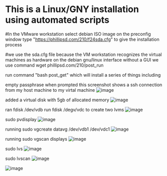 # This is a Linux/GNY installation using automated scripts

#In the VMware workstation select debian ISO image
on the preconfig window type "https://phillipsd.com/210/f24sda.cfg" to give the installation process

#we use the sda.cfg file because the VM workstation recognizes the virtual machines as hardware
on the debian gnu/linux interface without a GUI we use command 
wget phillipsd.com/210/post_run

run command "bash post_get" which will install a series of things including 

empty passphrase when prompted
this screenshot shows a ssh connection from my host machine to my virtal machine
![image](https://github.com/user-attachments/assets/337cfc8e-17d9-4f4f-96b3-bddc45880761)

added a virtual disk with 5gb of allocated memory
![image](https://github.com/user-attachments/assets/deb2a7e8-daee-4311-9a08-721968f850a0)

ran fdisk /dev/vdb
run fdisk /degv/vdc
to create two lvms
![image](https://github.com/user-attachments/assets/0bbed123-50db-4cd6-8c06-68d552667286)

sudo pvdisplay
![image](https://github.com/user-attachments/assets/772f3b0e-c396-4edf-9d09-e42fdfb6d890)

running sudo vgcreate datavg /dev/vdb1 /dev/vdc1
![image](https://github.com/user-attachments/assets/9b4b3c4d-663f-4d63-b103-c85ff541fba3)

running sudo vgscan displays
![image](https://github.com/user-attachments/assets/7dcc318d-51a5-4a2d-844b-45c8e2d1454b)

sudo lvs
![image](https://github.com/user-attachments/assets/8c85c4ee-c24f-4976-b29f-83d9a0b7cf02)

sudo lvscan
![image](https://github.com/user-attachments/assets/6cd16358-d16b-4791-9a2d-7608a0ddf94b)




![image](https://github.com/user-attachments/assets/c20cc552-555b-412d-8a92-659d084f502b)



